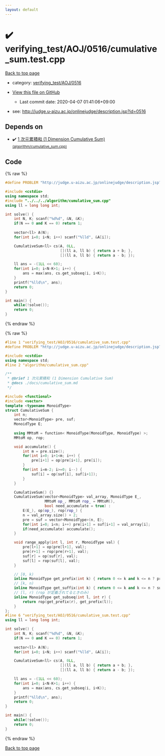 ```yaml
---
layout: default
---
```


<!-- mathjax config similar to math.stackexchange -->
<script type="text/javascript" async
  src="https://cdnjs.cloudflare.com/ajax/libs/mathjax/2.7.5/MathJax.js?config=TeX-MML-AM_CHTML">
</script>
<script type="text/x-mathjax-config">
  MathJax.Hub.Config({
    TeX: { equationNumbers: { autoNumber: "AMS" }},
    tex2jax: {
      inlineMath: [ ['$','$'] ],
      processEscapes: true
    },
    "HTML-CSS": { matchFontHeight: false },
    displayAlign: "left",
    displayIndent: "2em"
  });
</script>

<script type="text/javascript" src="https://cdnjs.cloudflare.com/ajax/libs/jquery/3.4.1/jquery.min.js"></script>
<script src="https://cdn.jsdelivr.net/npm/jquery-balloon-js@1.1.2/jquery.balloon.min.js" integrity="sha256-ZEYs9VrgAeNuPvs15E39OsyOJaIkXEEt10fzxJ20+2I=" crossorigin="anonymous"></script>
<script type="text/javascript" src="../../../../assets/js/copy-button.js"></script>
<link rel="stylesheet" href="../../../../assets/css/copy-button.css" />


# :heavy_check_mark: verifying_test/AOJ/0516/cumulative_sum.test.cpp

<a href="../../../../index.html">Back to top page</a>

* category: <a href="../../../../index.html#e9a8f9879edfa1d3b6a1cdfdbac78c62">verifying_test/AOJ/0516</a>
* <a href="{{ site.github.repository_url }}/blob/master/verifying_test/AOJ/0516/cumulative_sum.test.cpp">View this file on GitHub</a>
    - Last commit date: 2020-04-07 01:41:06+09:00


* see: <a href="http://judge.u-aizu.ac.jp/onlinejudge/description.jsp?id=0516">http://judge.u-aizu.ac.jp/onlinejudge/description.jsp?id=0516</a>


## Depends on

* :heavy_check_mark: <a href="../../../../library/algorithm/cumulative_sum.cpp.html">1 次元累積和 (1 Dimension Cumulative Sum) <small>(algorithm/cumulative_sum.cpp)</small></a>


## Code

<a id="unbundled"></a>
{% raw %}
```cpp
#define PROBLEM "http://judge.u-aizu.ac.jp/onlinejudge/description.jsp?id=0516"

#include <cstdio>
using namespace std;
#include "../../../algorithm/cumulative_sum.cpp"
using ll = long long int;

int solve() {
    int N, K; scanf("%d%d", &N, &K);
    if(N == 0 and K == 0) return 1;
    
    vector<ll> A(N);
    for(int i=0; i<N; i++) scanf("%lld", &A[i]);

    CumulativeSum<ll> cs(A, 0LL,
                         [](ll a, ll b) { return a + b; },
                         [](ll a, ll b) { return a - b; });

    ll ans = -(1LL << 60);
    for(int i=0; i<N-K+1; i++) {
        ans = max(ans, cs.get_subseq(i, i+K));
    }
    printf("%lld\n", ans);
    return 0;
}

int main() {
    while(!solve());
    return 0;
}

```
{% endraw %}

<a id="bundled"></a>
{% raw %}
```cpp
#line 1 "verifying_test/AOJ/0516/cumulative_sum.test.cpp"
#define PROBLEM "http://judge.u-aizu.ac.jp/onlinejudge/description.jsp?id=0516"

#include <cstdio>
using namespace std;
#line 2 "algorithm/cumulative_sum.cpp"

/**
 * @brief 1 次元累積和 (1 Dimension Cumulative Sum)
 * @docs ./docs/cumulative_sum.md
 */

#include <functional>
#include <vector>
template <typename MonoidType>
struct CumulativeSum {
    int n;
    vector<MonoidType> pre, suf;
    MonoidType E;
    
    using MMtoM = function< MonoidType(MonoidType, MonoidType) >;
    MMtoM op, rop;

    void accumulate() {
        int m = pre.size();
        for(int i=0; i+1<m; i++) {
            pre[i+1] = op(pre[i+1], pre[i]);
        }
        for(int i=m-2; i>=0; i--) {
            suf[i] = op(suf[i], suf[i+1]);
        }
    }

    CumulativeSum() {}
    CumulativeSum(vector<MonoidType> val_array, MonoidType E_,
                  MMtoM op_, MMtoM rop_ = MMtoM(),
                  bool need_accumulate = true) :
        E(E_), op(op_), rop(rop_) {
        n = val_array.size() + 2;
        pre = suf = vector<MonoidType>(n, E);
        for(int i=0; i<n; i++) pre[i+1] = suf[i+1] = val_array[i];
        if(need_accumulate) accumulate();
    }

    void range_apply(int l, int r, MonoidType val) {
        pre[l+1] = op(pre[l+1], val);
        pre[r+1] = rop(pre[r+1], val);
        suf[r] = op(suf[r], val);
        suf[l] = rop(suf[l], val);
    }

    // [0, k)
    inline MonoidType get_prefix(int k) { return 0 <= k and k <= n ? pre[k+1] : E; }
    // [k, n)
    inline MonoidType get_suffix(int k) { return 0 <= k and k <= n ? suf[k+1] : E; }
    // [l, r) (rop が定義されてるときのみ)
    inline MonoidType get_subseq(int l, int r) {
        return rop(get_prefix(r), get_prefix(l));
    }
};
#line 6 "verifying_test/AOJ/0516/cumulative_sum.test.cpp"
using ll = long long int;

int solve() {
    int N, K; scanf("%d%d", &N, &K);
    if(N == 0 and K == 0) return 1;
    
    vector<ll> A(N);
    for(int i=0; i<N; i++) scanf("%lld", &A[i]);

    CumulativeSum<ll> cs(A, 0LL,
                         [](ll a, ll b) { return a + b; },
                         [](ll a, ll b) { return a - b; });

    ll ans = -(1LL << 60);
    for(int i=0; i<N-K+1; i++) {
        ans = max(ans, cs.get_subseq(i, i+K));
    }
    printf("%lld\n", ans);
    return 0;
}

int main() {
    while(!solve());
    return 0;
}

```
{% endraw %}

<a href="../../../../index.html">Back to top page</a>

